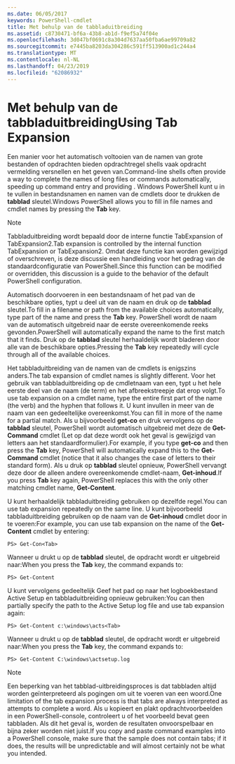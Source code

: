```yaml
---
ms.date: 06/05/2017
keywords: PowerShell-cmdlet
title: Met behulp van de tabbladuitbreiding
ms.assetid: c8730471-bf6a-43b8-ab1d-f9ef5a74f04e
ms.openlocfilehash: 3d047bf0691c8a304d7637aa50fba6ae99709a82
ms.sourcegitcommit: e7445ba8203da304286c591ff513900ad1c244a4
ms.translationtype: MT
ms.contentlocale: nl-NL
ms.lasthandoff: 04/23/2019
ms.locfileid: "62086932"
---
```

# <a name="using-tab-expansion"></a><span data-ttu-id="4bbbe-103">Met behulp van de tabbladuitbreiding</span><span class="sxs-lookup"><span data-stu-id="4bbbe-103">Using Tab Expansion</span></span>

<span data-ttu-id="4bbbe-104">Een manier voor het automatisch voltooien van de namen van grote bestanden of opdrachten bieden opdrachtregel shells vaak opdracht vermelding versnellen en het geven van.</span><span class="sxs-lookup"><span data-stu-id="4bbbe-104">Command-line shells often provide a way to complete the names of long files or commands automatically, speeding up command entry and providing .</span></span> <span data-ttu-id="4bbbe-105">Windows PowerShell kunt u in te vullen in bestandsnamen en namen van de cmdlets door te drukken de **tabblad** sleutel.</span><span class="sxs-lookup"><span data-stu-id="4bbbe-105">Windows PowerShell allows you to fill in file names and cmdlet names by pressing the **Tab** key.</span></span>

> [!NOTE]
> <span data-ttu-id="4bbbe-106">Tabbladuitbreiding wordt bepaald door de interne functie TabExpansion of TabExpansion2.</span><span class="sxs-lookup"><span data-stu-id="4bbbe-106">Tab expansion is controlled by the internal function TabExpansion or TabExpansion2.</span></span> <span data-ttu-id="4bbbe-107">Omdat deze functie kan worden gewijzigd of overschreven, is deze discussie een handleiding voor het gedrag van de standaardconfiguratie van PowerShell.</span><span class="sxs-lookup"><span data-stu-id="4bbbe-107">Since this function can be modified or overridden, this discussion is a guide to the behavior of the default PowerShell configuration.</span></span>

<span data-ttu-id="4bbbe-108">Automatisch doorvoeren in een bestandsnaam of het pad van de beschikbare opties, typt u deel uit van de naam en druk op de **tabblad** sleutel.</span><span class="sxs-lookup"><span data-stu-id="4bbbe-108">To fill in a filename or path from the available choices automatically, type part of the name and press the **Tab** key.</span></span> <span data-ttu-id="4bbbe-109">PowerShell wordt de naam van de automatisch uitgebreid naar de eerste overeenkomende reeks gevonden.</span><span class="sxs-lookup"><span data-stu-id="4bbbe-109">PowerShell will automatically expand the name to the first match that it finds.</span></span> <span data-ttu-id="4bbbe-110">Druk op de **tabblad** sleutel herhaaldelijk wordt bladeren door alle van de beschikbare opties.</span><span class="sxs-lookup"><span data-stu-id="4bbbe-110">Pressing the **Tab** key repeatedly will cycle through all of the available choices.</span></span>

<span data-ttu-id="4bbbe-111">Het tabbladuitbreiding van de namen van de cmdlets is enigszins anders.</span><span class="sxs-lookup"><span data-stu-id="4bbbe-111">The tab expansion of cmdlet names is slightly different.</span></span> <span data-ttu-id="4bbbe-112">Voor het gebruik van tabbladuitbreiding op de cmdletnaam van een, typt u het hele eerste deel van de naam (de term) en het afbreekstreepje dat erop volgt.</span><span class="sxs-lookup"><span data-stu-id="4bbbe-112">To use tab expansion on a cmdlet name, type the entire first part of the name (the verb) and the hyphen that follows it.</span></span> <span data-ttu-id="4bbbe-113">U kunt invullen in meer van de naam van een gedeeltelijke overeenkomst.</span><span class="sxs-lookup"><span data-stu-id="4bbbe-113">You can fill in more of the name for a partial match.</span></span> <span data-ttu-id="4bbbe-114">Als u bijvoorbeeld **get-co** en druk vervolgens op de **tabblad** sleutel, PowerShell wordt automatisch uitgebreid met deze de **Get-Command** cmdlet (Let op dat deze wordt ook het geval is gewijzigd van letters aan het standaardformulier).</span><span class="sxs-lookup"><span data-stu-id="4bbbe-114">For example, if you type **get-co** and then press the **Tab** key, PowerShell will automatically expand this to the **Get-Command** cmdlet (notice that it also changes the case of letters to their standard form).</span></span> <span data-ttu-id="4bbbe-115">Als u druk op **tabblad** sleutel opnieuw, PowerShell vervangt deze door de alleen andere overeenkomende cmdlet-naam, **Get-inhoud**.</span><span class="sxs-lookup"><span data-stu-id="4bbbe-115">If you press **Tab** key again, PowerShell replaces this with the only other matching cmdlet name, **Get-Content**.</span></span>

<span data-ttu-id="4bbbe-116">U kunt herhaaldelijk tabbladuitbreiding gebruiken op dezelfde regel.</span><span class="sxs-lookup"><span data-stu-id="4bbbe-116">You can use tab expansion repeatedly on the same line.</span></span> <span data-ttu-id="4bbbe-117">U kunt bijvoorbeeld tabbladuitbreiding gebruiken op de naam van de **Get-inhoud** cmdlet door in te voeren:</span><span class="sxs-lookup"><span data-stu-id="4bbbe-117">For example, you can use tab expansion on the name of the **Get-Content** cmdlet by entering:</span></span>

```
PS> Get-Con<Tab>
```

<span data-ttu-id="4bbbe-118">Wanneer u drukt u op de **tabblad** sleutel, de opdracht wordt er uitgebreid naar:</span><span class="sxs-lookup"><span data-stu-id="4bbbe-118">When you press the **Tab** key, the command expands to:</span></span>

```
PS> Get-Content
```

<span data-ttu-id="4bbbe-119">U kunt vervolgens gedeeltelijk Geef het pad op naar het logboekbestand Active Setup en tabbladuitbreiding opnieuw gebruiken:</span><span class="sxs-lookup"><span data-stu-id="4bbbe-119">You can then partially specify the path to the Active Setup log file and use tab expansion again:</span></span>

```
PS> Get-Content c:\windows\acts<Tab>
```

<span data-ttu-id="4bbbe-120">Wanneer u drukt u op de **tabblad** sleutel, de opdracht wordt er uitgebreid naar:</span><span class="sxs-lookup"><span data-stu-id="4bbbe-120">When you press the **Tab** key, the command expands to:</span></span>

```
PS> Get-Content C:\windows\actsetup.log
```

> [!NOTE]
> <span data-ttu-id="4bbbe-121">Een beperking van het tabblad-uitbreidingsproces is dat tabbladen altijd worden geïnterpreteerd als pogingen om uit te voeren van een woord.</span><span class="sxs-lookup"><span data-stu-id="4bbbe-121">One limitation of the tab expansion process is that tabs are always interpreted as attempts to complete a word.</span></span> <span data-ttu-id="4bbbe-122">Als u kopieert en plakt opdrachtvoorbeelden in een PowerShell-console, controleert u of het voorbeeld bevat geen tabbladen. Als dit het geval is, worden de resultaten onvoorspelbaar en bijna zeker worden niet juist.</span><span class="sxs-lookup"><span data-stu-id="4bbbe-122">If you copy and paste command examples into a PowerShell console, make sure that the sample does not contain tabs; if it does, the results will be unpredictable and will almost certainly not be what you intended.</span></span>